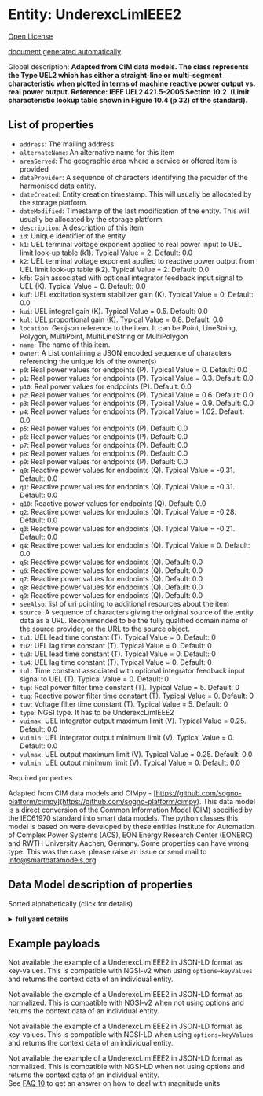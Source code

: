 Entity: UnderexcLimIEEE2  
========================  
[Open License](https://github.com/smart-data-models//dataModel.EnergyCIM/blob/master/UnderexcLimIEEE2/LICENSE.md)  
[document generated automatically](https://docs.google.com/presentation/d/e/2PACX-1vTs-Ng5dIAwkg91oTTUdt8ua7woBXhPnwavZ0FxgR8BsAI_Ek3C5q97Nd94HS8KhP-r_quD4H0fgyt3/pub?start=false&loop=false&delayms=3000#slide=id.gb715ace035_0_60)  
Global description: **Adapted from CIM data models. The class represents the Type UEL2 which has either a straight-line or multi-segment characteristic when plotted in terms of machine reactive power output vs. real power output.  Reference: IEEE UEL2 421.5-2005 Section 10.2.  (Limit characteristic lookup table shown in Figure 10.4 (p 32) of the standard).**  

## List of properties  

- `address`: The mailing address  - `alternateName`: An alternative name for this item  - `areaServed`: The geographic area where a service or offered item is provided  - `dataProvider`: A sequence of characters identifying the provider of the harmonised data entity.  - `dateCreated`: Entity creation timestamp. This will usually be allocated by the storage platform.  - `dateModified`: Timestamp of the last modification of the entity. This will usually be allocated by the storage platform.  - `description`: A description of this item  - `id`: Unique identifier of the entity  - `k1`: UEL terminal voltage exponent applied to real power input to UEL limit look-up table (k1).  Typical Value = 2. Default: 0.0  - `k2`: UEL terminal voltage exponent applied to reactive power output from UEL limit look-up table (k2).  Typical Value = 2. Default: 0.0  - `kfb`: Gain associated with optional integrator feedback input signal to UEL (K).  Typical Value = 0. Default: 0.0  - `kuf`: UEL excitation system stabilizer gain (K).  Typical Value = 0. Default: 0.0  - `kui`: UEL integral gain (K).  Typical Value = 0.5. Default: 0.0  - `kul`: UEL proportional gain (K).  Typical Value = 0.8. Default: 0.0  - `location`: Geojson reference to the item. It can be Point, LineString, Polygon, MultiPoint, MultiLineString or MultiPolygon  - `name`: The name of this item.  - `owner`: A List containing a JSON encoded sequence of characters referencing the unique Ids of the owner(s)  - `p0`: Real power values for endpoints (P).  Typical Value = 0. Default: 0.0  - `p1`: Real power values for endpoints (P).  Typical Value = 0.3. Default: 0.0  - `p10`: Real power values for endpoints (P). Default: 0.0  - `p2`: Real power values for endpoints (P).  Typical Value = 0.6. Default: 0.0  - `p3`: Real power values for endpoints (P).  Typical Value = 0.9. Default: 0.0  - `p4`: Real power values for endpoints (P).  Typical Value = 1.02. Default: 0.0  - `p5`: Real power values for endpoints (P). Default: 0.0  - `p6`: Real power values for endpoints (P). Default: 0.0  - `p7`: Real power values for endpoints (P). Default: 0.0  - `p8`: Real power values for endpoints (P). Default: 0.0  - `p9`: Real power values for endpoints (P). Default: 0.0  - `q0`: Reactive power values for endpoints (Q).  Typical Value = -0.31. Default: 0.0  - `q1`: Reactive power values for endpoints (Q).  Typical Value = -0.31. Default: 0.0  - `q10`: Reactive power values for endpoints (Q). Default: 0.0  - `q2`: Reactive power values for endpoints (Q).  Typical Value = -0.28. Default: 0.0  - `q3`: Reactive power values for endpoints (Q).  Typical Value = -0.21. Default: 0.0  - `q4`: Reactive power values for endpoints (Q).  Typical Value = 0. Default: 0.0  - `q5`: Reactive power values for endpoints (Q). Default: 0.0  - `q6`: Reactive power values for endpoints (Q). Default: 0.0  - `q7`: Reactive power values for endpoints (Q). Default: 0.0  - `q8`: Reactive power values for endpoints (Q). Default: 0.0  - `q9`: Reactive power values for endpoints (Q). Default: 0.0  - `seeAlso`: list of uri pointing to additional resources about the item  - `source`: A sequence of characters giving the original source of the entity data as a URL. Recommended to be the fully qualified domain name of the source provider, or the URL to the source object.  - `tu1`: UEL lead time constant (T).  Typical Value = 0. Default: 0  - `tu2`: UEL lag time constant (T).  Typical Value = 0. Default: 0  - `tu3`: UEL lead time constant (T).  Typical Value = 0. Default: 0  - `tu4`: UEL lag time constant (T).  Typical Value = 0. Default: 0  - `tul`: Time constant associated with optional integrator feedback input signal to UEL (T).  Typical Value = 0. Default: 0  - `tup`: Real power filter time constant (T).  Typical Value = 5. Default: 0  - `tuq`: Reactive power filter time constant (T).  Typical Value = 0. Default: 0  - `tuv`: Voltage filter time constant (T).  Typical Value = 5. Default: 0  - `type`: NGSI type. It has to be UnderexcLimIEEE2  - `vuimax`: UEL integrator output maximum limit (V).  Typical Value = 0.25. Default: 0.0  - `vuimin`: UEL integrator output minimum limit (V).  Typical Value = 0. Default: 0.0  - `vulmax`: UEL output maximum limit (V).  Typical Value = 0.25. Default: 0.0  - `vulmin`: UEL output minimum limit (V).  Typical Value = 0. Default: 0.0    
Required properties  
Adapted from CIM data models and CIMpy - [https://github.com/sogno-platform/cimpy](https://github.com/sogno-platform/cimpy). This data model is a direct conversion of the Common Information Model (CIM) specified by the IEC61970 standard into smart data models. The python classes this model is based on were developed by these entities Institute for Automation of Complex Power Systems (ACS), EON Energy Research Center (EONERC) and RWTH University Aachen, Germany. Some properties can have wrong type. This was the case, please raise an issue or send mail to info@smartdatamodels.org.  
## Data Model description of properties  
Sorted alphabetically (click for details)  
<details><summary><strong>full yaml details</strong></summary>    
```yaml  
UnderexcLimIEEE2:    
  description: 'Adapted from CIM data models. The class represents the Type UEL2 which has either a straight-line or multi-segment characteristic when plotted in terms of machine reactive power output vs. real power output.  Reference: IEEE UEL2 421.5-2005 Section 10.2.  (Limit characteristic lookup table shown in Figure 10.4 (p 32) of the standard).'    
  properties:    
    address:    
      description: 'The mailing address'    
      properties:    
        addressCountry:    
          description: 'Property. The country. For example, Spain. Model:''https://schema.org/addressCountry'''    
          type: string    
        addressLocality:    
          description: 'Property. The locality in which the street address is, and which is in the region. Model:''https://schema.org/addressLocality'''    
          type: string    
        addressRegion:    
          description: 'Property. The region in which the locality is, and which is in the country. Model:''https://schema.org/addressRegion'''    
          type: string    
        postOfficeBoxNumber:    
          description: 'Property. The post office box number for PO box addresses. For example, 03578. Model:''https://schema.org/postOfficeBoxNumber'''    
          type: string    
        postalCode:    
          description: 'Property. The postal code. For example, 24004. Model:''https://schema.org/https://schema.org/postalCode'''    
          type: string    
        streetAddress:    
          description: 'Property. The street address. Model:''https://schema.org/streetAddress'''    
          type: string    
      type: object    
      x-ngsi:    
        model: https://schema.org/address    
        type: Property    
    alternateName:    
      description: 'An alternative name for this item'    
      type: string    
      x-ngsi:    
        type: Property    
    areaServed:    
      description: 'The geographic area where a service or offered item is provided'    
      type: string    
      x-ngsi:    
        model: https://schema.org/Text    
        type: Property    
    dataProvider:    
      description: 'A sequence of characters identifying the provider of the harmonised data entity.'    
      type: string    
      x-ngsi:    
        type: Property    
    dateCreated:    
      description: 'Entity creation timestamp. This will usually be allocated by the storage platform.'    
      format: date-time    
      type: string    
      x-ngsi:    
        type: Property    
    dateModified:    
      description: 'Timestamp of the last modification of the entity. This will usually be allocated by the storage platform.'    
      format: date-time    
      type: string    
      x-ngsi:    
        type: Property    
    description:    
      description: 'A description of this item'    
      type: string    
      x-ngsi:    
        type: Property    
    id:    
      anyOf: &underexclimieee2_-_properties_-_owner_-_items_-_anyof    
        - description: 'Property. Identifier format of any NGSI entity'    
          maxLength: 256    
          minLength: 1    
          pattern: ^[\w\-\.\{\}\$\+\*\[\]`|~^@!,:\\]+$    
          type: string    
        - description: 'Property. Identifier format of any NGSI entity'    
          format: uri    
          type: string    
      description: 'Unique identifier of the entity'    
      x-ngsi:    
        type: Property    
    k1:    
      description: 'UEL terminal voltage exponent applied to real power input to UEL limit look-up table (k1).  Typical Value = 2. Default: 0.0'    
      type: number    
      x-ngsi:    
        model: https://schema.org/Number    
        type: Property    
    k2:    
      description: 'UEL terminal voltage exponent applied to reactive power output from UEL limit look-up table (k2).  Typical Value = 2. Default: 0.0'    
      type: number    
      x-ngsi:    
        model: https://schema.org/Number    
        type: Property    
    kfb:    
      description: 'Gain associated with optional integrator feedback input signal to UEL (K).  Typical Value = 0. Default: 0.0'    
      type: number    
      x-ngsi:    
        model: https://schema.org/Number    
        type: Property    
    kuf:    
      description: 'UEL excitation system stabilizer gain (K).  Typical Value = 0. Default: 0.0'    
      type: number    
      x-ngsi:    
        model: https://schema.org/Number    
        type: Property    
    kui:    
      description: 'UEL integral gain (K).  Typical Value = 0.5. Default: 0.0'    
      type: number    
      x-ngsi:    
        model: https://schema.org/Number    
        type: Property    
    kul:    
      description: 'UEL proportional gain (K).  Typical Value = 0.8. Default: 0.0'    
      type: number    
      x-ngsi:    
        model: https://schema.org/Number    
        type: Property    
    location:    
      description: 'Geojson reference to the item. It can be Point, LineString, Polygon, MultiPoint, MultiLineString or MultiPolygon'    
      oneOf:    
        - description: 'Geoproperty. Geojson reference to the item. Point'    
          properties:    
            bbox:    
              items:    
                type: number    
              minItems: 4    
              type: array    
            coordinates:    
              items:    
                type: number    
              minItems: 2    
              type: array    
            type:    
              enum:    
                - Point    
              type: string    
          required:    
            - type    
            - coordinates    
          title: 'GeoJSON Point'    
          type: object    
        - description: 'Geoproperty. Geojson reference to the item. LineString'    
          properties:    
            bbox:    
              items:    
                type: number    
              minItems: 4    
              type: array    
            coordinates:    
              items:    
                items:    
                  type: number    
                minItems: 2    
                type: array    
              minItems: 2    
              type: array    
            type:    
              enum:    
                - LineString    
              type: string    
          required:    
            - type    
            - coordinates    
          title: 'GeoJSON LineString'    
          type: object    
        - description: 'Geoproperty. Geojson reference to the item. Polygon'    
          properties:    
            bbox:    
              items:    
                type: number    
              minItems: 4    
              type: array    
            coordinates:    
              items:    
                items:    
                  items:    
                    type: number    
                  minItems: 2    
                  type: array    
                minItems: 4    
                type: array    
              type: array    
            type:    
              enum:    
                - Polygon    
              type: string    
          required:    
            - type    
            - coordinates    
          title: 'GeoJSON Polygon'    
          type: object    
        - description: 'Geoproperty. Geojson reference to the item. MultiPoint'    
          properties:    
            bbox:    
              items:    
                type: number    
              minItems: 4    
              type: array    
            coordinates:    
              items:    
                items:    
                  type: number    
                minItems: 2    
                type: array    
              type: array    
            type:    
              enum:    
                - MultiPoint    
              type: string    
          required:    
            - type    
            - coordinates    
          title: 'GeoJSON MultiPoint'    
          type: object    
        - description: 'Geoproperty. Geojson reference to the item. MultiLineString'    
          properties:    
            bbox:    
              items:    
                type: number    
              minItems: 4    
              type: array    
            coordinates:    
              items:    
                items:    
                  items:    
                    type: number    
                  minItems: 2    
                  type: array    
                minItems: 2    
                type: array    
              type: array    
            type:    
              enum:    
                - MultiLineString    
              type: string    
          required:    
            - type    
            - coordinates    
          title: 'GeoJSON MultiLineString'    
          type: object    
        - description: 'Geoproperty. Geojson reference to the item. MultiLineString'    
          properties:    
            bbox:    
              items:    
                type: number    
              minItems: 4    
              type: array    
            coordinates:    
              items:    
                items:    
                  items:    
                    items:    
                      type: number    
                    minItems: 2    
                    type: array    
                  minItems: 4    
                  type: array    
                type: array    
              type: array    
            type:    
              enum:    
                - MultiPolygon    
              type: string    
          required:    
            - type    
            - coordinates    
          title: 'GeoJSON MultiPolygon'    
          type: object    
      x-ngsi:    
        type: Geoproperty    
    name:    
      description: 'The name of this item.'    
      type: string    
      x-ngsi:    
        type: Property    
    owner:    
      description: 'A List containing a JSON encoded sequence of characters referencing the unique Ids of the owner(s)'    
      items:    
        anyOf: *underexclimieee2_-_properties_-_owner_-_items_-_anyof    
        description: 'Property. Unique identifier of the entity'    
      type: array    
      x-ngsi:    
        type: Property    
    p0:    
      description: 'Real power values for endpoints (P).  Typical Value = 0. Default: 0.0'    
      type: number    
      x-ngsi:    
        model: https://schema.org/Number    
        type: Property    
    p1:    
      description: 'Real power values for endpoints (P).  Typical Value = 0.3. Default: 0.0'    
      type: number    
      x-ngsi:    
        model: https://schema.org/Number    
        type: Property    
    p10:    
      description: 'Real power values for endpoints (P). Default: 0.0'    
      type: number    
      x-ngsi:    
        model: https://schema.org/Number    
        type: Property    
    p2:    
      description: 'Real power values for endpoints (P).  Typical Value = 0.6. Default: 0.0'    
      type: number    
      x-ngsi:    
        model: https://schema.org/Number    
        type: Property    
    p3:    
      description: 'Real power values for endpoints (P).  Typical Value = 0.9. Default: 0.0'    
      type: number    
      x-ngsi:    
        model: https://schema.org/Number    
        type: Property    
    p4:    
      description: 'Real power values for endpoints (P).  Typical Value = 1.02. Default: 0.0'    
      type: number    
      x-ngsi:    
        model: https://schema.org/Number    
        type: Property    
    p5:    
      description: 'Real power values for endpoints (P). Default: 0.0'    
      type: number    
      x-ngsi:    
        model: https://schema.org/Number    
        type: Property    
    p6:    
      description: 'Real power values for endpoints (P). Default: 0.0'    
      type: number    
      x-ngsi:    
        model: https://schema.org/Number    
        type: Property    
    p7:    
      description: 'Real power values for endpoints (P). Default: 0.0'    
      type: number    
      x-ngsi:    
        model: https://schema.org/Number    
        type: Property    
    p8:    
      description: 'Real power values for endpoints (P). Default: 0.0'    
      type: number    
      x-ngsi:    
        model: https://schema.org/Number    
        type: Property    
    p9:    
      description: 'Real power values for endpoints (P). Default: 0.0'    
      type: number    
      x-ngsi:    
        model: https://schema.org/Number    
        type: Property    
    q0:    
      description: 'Reactive power values for endpoints (Q).  Typical Value = -0.31. Default: 0.0'    
      type: number    
      x-ngsi:    
        model: https://schema.org/Number    
        type: Property    
    q1:    
      description: 'Reactive power values for endpoints (Q).  Typical Value = -0.31. Default: 0.0'    
      type: number    
      x-ngsi:    
        model: https://schema.org/Number    
        type: Property    
    q10:    
      description: 'Reactive power values for endpoints (Q). Default: 0.0'    
      type: number    
      x-ngsi:    
        model: https://schema.org/Number    
        type: Property    
    q2:    
      description: 'Reactive power values for endpoints (Q).  Typical Value = -0.28. Default: 0.0'    
      type: number    
      x-ngsi:    
        model: https://schema.org/Number    
        type: Property    
    q3:    
      description: 'Reactive power values for endpoints (Q).  Typical Value = -0.21. Default: 0.0'    
      type: number    
      x-ngsi:    
        model: https://schema.org/Number    
        type: Property    
    q4:    
      description: 'Reactive power values for endpoints (Q).  Typical Value = 0. Default: 0.0'    
      type: number    
      x-ngsi:    
        model: https://schema.org/Number    
        type: Property    
    q5:    
      description: 'Reactive power values for endpoints (Q). Default: 0.0'    
      type: number    
      x-ngsi:    
        model: https://schema.org/Number    
        type: Property    
    q6:    
      description: 'Reactive power values for endpoints (Q). Default: 0.0'    
      type: number    
      x-ngsi:    
        model: https://schema.org/Number    
        type: Property    
    q7:    
      description: 'Reactive power values for endpoints (Q). Default: 0.0'    
      type: number    
      x-ngsi:    
        model: https://schema.org/Number    
        type: Property    
    q8:    
      description: 'Reactive power values for endpoints (Q). Default: 0.0'    
      type: number    
      x-ngsi:    
        model: https://schema.org/Number    
        type: Property    
    q9:    
      description: 'Reactive power values for endpoints (Q). Default: 0.0'    
      type: number    
      x-ngsi:    
        model: https://schema.org/Number    
        type: Property    
    seeAlso:    
      description: 'list of uri pointing to additional resources about the item'    
      oneOf:    
        - items:    
            format: uri    
            type: string    
          minItems: 1    
          type: array    
        - format: uri    
          type: string    
      x-ngsi:    
        type: Property    
    source:    
      description: 'A sequence of characters giving the original source of the entity data as a URL. Recommended to be the fully qualified domain name of the source provider, or the URL to the source object.'    
      type: string    
      x-ngsi:    
        type: Property    
    tu1:    
      description: 'UEL lead time constant (T).  Typical Value = 0. Default: 0'    
      type: number    
      x-ngsi:    
        model: https://schema.org/Number    
        type: Property    
    tu2:    
      description: 'UEL lag time constant (T).  Typical Value = 0. Default: 0'    
      type: number    
      x-ngsi:    
        model: https://schema.org/Number    
        type: Property    
    tu3:    
      description: 'UEL lead time constant (T).  Typical Value = 0. Default: 0'    
      type: number    
      x-ngsi:    
        model: https://schema.org/Number    
        type: Property    
    tu4:    
      description: 'UEL lag time constant (T).  Typical Value = 0. Default: 0'    
      type: number    
      x-ngsi:    
        model: https://schema.org/Number    
        type: Property    
    tul:    
      description: 'Time constant associated with optional integrator feedback input signal to UEL (T).  Typical Value = 0. Default: 0'    
      type: number    
      x-ngsi:    
        model: https://schema.org/Number    
        type: Property    
    tup:    
      description: 'Real power filter time constant (T).  Typical Value = 5. Default: 0'    
      type: number    
      x-ngsi:    
        model: https://schema.org/Number    
        type: Property    
    tuq:    
      description: 'Reactive power filter time constant (T).  Typical Value = 0. Default: 0'    
      type: number    
      x-ngsi:    
        model: https://schema.org/Number    
        type: Property    
    tuv:    
      description: 'Voltage filter time constant (T).  Typical Value = 5. Default: 0'    
      type: number    
      x-ngsi:    
        model: https://schema.org/Number    
        type: Property    
    type:    
      description: 'NGSI type. It has to be UnderexcLimIEEE2'    
      enum:    
        - UnderexcLimIEEE2    
      type: string    
      x-ngsi:    
        type: Property    
    vuimax:    
      description: 'UEL integrator output maximum limit (V).  Typical Value = 0.25. Default: 0.0'    
      type: number    
      x-ngsi:    
        model: https://schema.org/Number    
        type: Property    
    vuimin:    
      description: 'UEL integrator output minimum limit (V).  Typical Value = 0. Default: 0.0'    
      type: number    
      x-ngsi:    
        model: https://schema.org/Number    
        type: Property    
    vulmax:    
      description: 'UEL output maximum limit (V).  Typical Value = 0.25. Default: 0.0'    
      type: number    
      x-ngsi:    
        model: https://schema.org/Number    
        type: Property    
    vulmin:    
      description: 'UEL output minimum limit (V).  Typical Value = 0. Default: 0.0'    
      type: number    
      x-ngsi:    
        model: https://schema.org/Number    
        type: Property    
  required: []    
  type: object    
```  
</details>    
## Example payloads    
Not available the example of a UnderexcLimIEEE2 in JSON-LD format as key-values. This is compatible with NGSI-v2 when  using `options=keyValues` and returns the context data of an individual entity.  
Not available the example of a UnderexcLimIEEE2 in JSON-LD format as normalized. This is compatible with NGSI-v2 when not using options and returns the context data of an individual entity.  
Not available the example of a UnderexcLimIEEE2 in JSON-LD format as key-values. This is compatible with NGSI-LD when  using `options=keyValues` and returns the context data of an individual entity.  
Not available the example of a UnderexcLimIEEE2 in JSON-LD format as normalized. This is compatible with NGSI-LD when not using options and returns the context data of an individual entity.  
See [FAQ 10](https://smartdatamodels.org/index.php/faqs/) to get an answer on how to deal with magnitude units